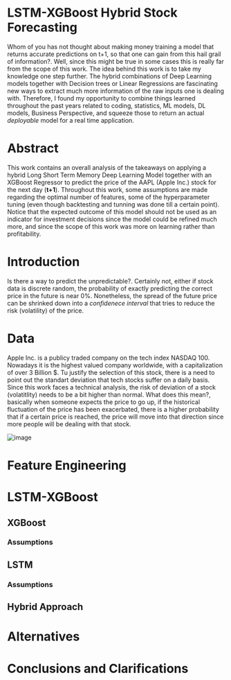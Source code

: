 # LSTM-XGBoost Hybrid Stock Forecasting

Whom of you has not thought about making money training a model that returns accurate predictions on t+1, so that one can gain from this hail grail of information?. Well, since this might be true in some cases this is really far from the scope of this work.
The idea behind this work is to take my knowledge one step further. The hybrid combinations of Deep Learning models together with Decision trees or Linear Regressions are fascinating new ways to extract much more information of the raw inputs one is dealing with. Therefore, I found my opportunity to combine things learned throughout the past years related to coding, statistics, ML models, DL models, Business Perspective, and squeeze those to return an actual _deployable_ model for a real time application.


# Abstract
This work contains an overall analysis of the takeaways on applying a hybrid Long Short Term Memory Deep Learning Model together with an XGBoost Regressor to predict the price of the AAPL (Apple Inc.) stock for the next day (**t+1**). Throughout this work, some assumptions are made regarding the optimal number of features, some of the hyperparameter tuning (even though backtesting and tunning was done till a certain point). Notice that the expected outcome of this model should not be used as an indicator for investment decisions since the model could be refined much more, and since the scope of this work was more on learning rather than profitability. 


# Introduction
Is there a way to predict the unpredictable?. Certainly not, either if stock data is discrete random, the probability of exactly predicting the correct price in the future is near 0%. Nonetheless, the spread of the future price can be shrinked down into a _confidenece interval_ that tries to reduce the risk (volatility) of the price.  


# Data 
Apple Inc. is a publicy traded company on the tech index NASDAQ 100. Nowadays it is the highest valued company worldwide, with a capitalization of over 3 Billion $. Tu justify the selection of this stock, there is a need to point out the standart deviation that tech stocks suffer on a daily basis. Since this work faces a technical analysis, the risk of deviation of a stock (volatitlity) needs to be a bit higher than normal. What does this mean?, basically when someone expects the price to go up, if the historical fluctuation of the price has been exacerbated, there is a higher probability that if a certain price is reached, the price will move into that direction since more people will be dealing with that stock.

![image](https://user-images.githubusercontent.com/67901472/152019252-b834155f-44e0-469c-84dd-926231c46dde.png)



# Feature Engineering

# LSTM-XGBoost

## XGBoost

### Assumptions

## LSTM

### Assumptions

## Hybrid Approach

# Alternatives

# Conclusions and Clarifications



